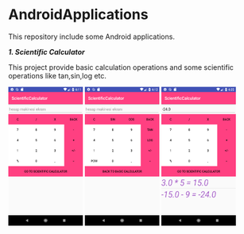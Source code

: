# AndroidApplications
This repository include some Android applications.

<b> <i>1. Scientific Calculator</i></b>

This project provide basic calculation operations and some scientific operations like tan,sin,log etc.

<img src="AndroidStudioProjects/ScientificCalculator/images/Screenshot_1522941099.png" width="150" height="280"> <img src="AndroidStudioProjects/ScientificCalculator/images/Screenshot_1522941130.png" width="150" height="280"> <img src="AndroidStudioProjects/ScientificCalculator/images/Screenshot_1522941763.png" width="150" height="280">
